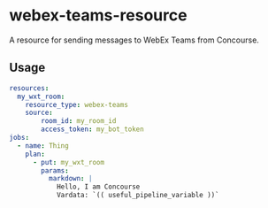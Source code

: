 # webex-teams-resource

A resource for sending messages to WebEx Teams from Concourse.

## Usage

```yaml
resources:
  my_wxt_room:
    resource_type: webex-teams
    source:
        room_id: my_room_id
        access_token: my_bot_token
jobs:
  - name: Thing
    plan:
      - put: my_wxt_room
        params:
          markdown: |
            Hello, I am Concourse
            Vardata: `(( useful_pipeline_variable ))`

```
